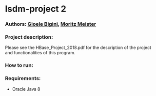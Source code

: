# lsdm-project 2
### Authors: [Gioele Bigini](https://github.com/BigG-DSC), [Moritz Meister](https://github.com/moritzmeister/)

### Project description:
Please see the HBase_Project_2018.pdf for the description of the project and functionalities of this program.

### How to run:


### Requirements:
- Oracle Java 8
